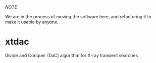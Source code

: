 *NOTE*

We are in the process of moving the software here, and refactoring it to make it usable by anyone.

# xtdac
Divide and Conquer (DaC) algorithm for X-ray transient searches
